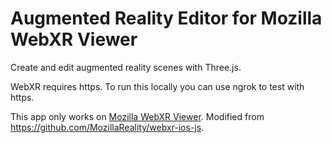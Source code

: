# Augmented Reality Editor for Mozilla WebXR Viewer

Create and edit augmented reality scenes with Three.js.

WebXR requires https. To run this locally you can use ngrok to test with https.

This app only works on [Mozilla WebXR Viewer](https://apps.apple.com/us/app/webxr-viewer/id1295998056). Modified from https://github.com/MozillaReality/webxr-ios-js.
